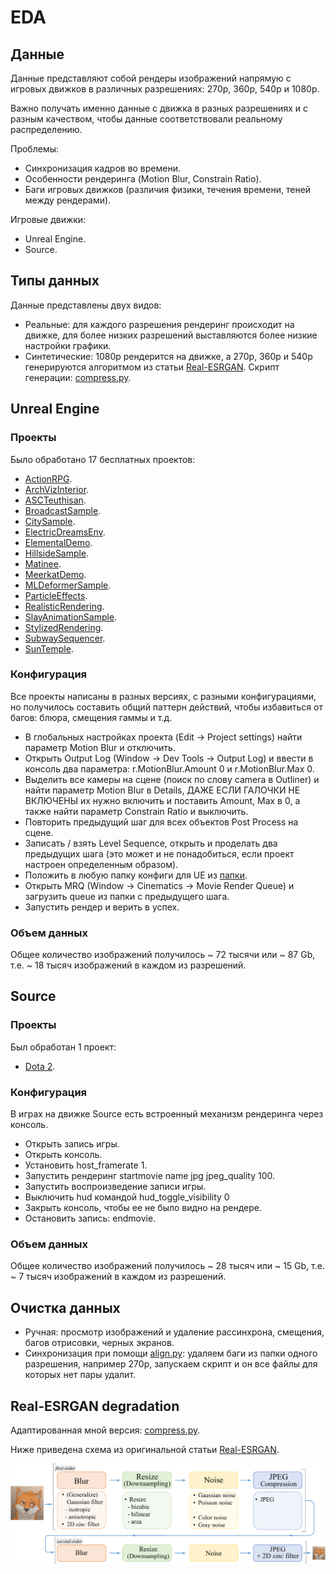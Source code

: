 # EDA

## Данные
Данные представляют собой рендеры изображений напрямую с игровых движков в различных разрешениях: 270p, 360p, 540p и 1080p.

Важно получать именно данные с движка в разных разрешениях и с разным качеством, чтобы данные соответствовали реальному распределению.

Проблемы:
- Синхронизация кадров во времени.
- Особенности рендеринга (Motion Blur, Constrain Ratio).
- Баги игровых движков (различия физики, течения времени, теней между рендерами).

Игровые движки:
- Unreal Engine.
- Source.

## Типы данных
Данные представлены двух видов:
- Реальные: для каждого разрешения рендеринг происходит на движке, для более низких разрешений выставляются более низкие настройки графики.
- Синтетические: 1080p рендерится на движке, а 270p, 360p и 540p генерируются алгоритмом из статьи [Real-ESRGAN](https://github.com/xinntao/Real-ESRGAN). Скрипт генерации: [compress.py](/utils/compress.py).

## Unreal Engine

### Проекты
Было обработано 17 бесплатных проектов:
- [ActionRPG](https://www.unrealengine.com/marketplace/en-US/product/action-rpg).
- [ArchVizInterior](https://www.unrealengine.com/marketplace/en-US/product/archvis-interior-rendering).
- [ASCTeuthisan](https://www.unrealengine.com/marketplace/en-US/product/asc-teuthisan).
- [BroadcastSample](https://www.unrealengine.com/marketplace/en-US/product/broadcast-sample).
- [CitySample](https://www.unrealengine.com/marketplace/en-US/product/city-sample).
- [ElectricDreamsEnv](https://www.unrealengine.com/marketplace/en-US/product/electric-dreams-env).
- [ElementalDemo](https://www.unrealengine.com/marketplace/en-US/product/elemental-demo).
- [HillsideSample](https://www.unrealengine.com/marketplace/en-US/product/hillside-sample-project).
- [Matinee](https://www.unrealengine.com/marketplace/en-US/product/matinee).
- [MeerkatDemo](https://www.unrealengine.com/marketplace/en-US/product/meerkat-demo-05).
- [MLDeformerSample](https://www.unrealengine.com/marketplace/en-US/product/ml-deformer-sample).
- [ParticleEffects](https://www.unrealengine.com/marketplace/en-US/product/particle-effects).
- [RealisticRendering](https://www.unrealengine.com/marketplace/en-US/product/realistic-rendering).
- [SlayAnimationSample](https://www.unrealengine.com/marketplace/en-US/product/slay-animation-sample).
- [StylizedRendering](https://www.unrealengine.com/marketplace/en-US/product/stylized-rendering).
- [SubwaySequencer](https://www.unrealengine.com/marketplace/en-US/product/sequencer-subway).
- [SunTemple](https://www.unrealengine.com/marketplace/en-US/product/sun-temple).

### Конфигурация

Все проекты написаны в разных версиях, с разными конфигурациями, но получилось составить общий паттерн действий, чтобы избавиться от багов: блюра, смещения гаммы и т.д.

- В глобальных настройках проекта (Edit -> Project settings) найти параметр Motion Blur и отключить.
- Открыть Output Log (Window -> Dev Tools -> Output Log) и ввести в консоль два параметра: r.MotionBlur.Amount 0 и r.MotionBlur.Max 0.
- Выделить все камеры на сцене (поиск по слову camera в Outliner) и найти параметр Motion Blur в Details, ДАЖЕ ЕСЛИ ГАЛОЧКИ НЕ ВКЛЮЧЕНЫ их нужно включить и поставить Amount, Max в 0, а также найти параметр Constrain Ratio и выключить.
- Повторить предыдущий шаг для всех объектов Post Process на сцене.
- Записать / взять Level Sequence, открыть и проделать два предыдущих шага (это может и не понадобиться, если проект настроен определенным образом).
- Положить в любую папку конфиги для UE из [папки](/unreal).
- Открыть MRQ (Window -> Cinematics -> Movie Render Queue) и загрузить queue из папки с предыдущего шага.
- Запустить рендер и верить в успех.

### Объем данных

Общее количество изображений получилось ~ 72 тысячи или ~ 87 Gb, т.е. ~ 18 тысяч изображений в каждом из разрешений.

## Source

### Проекты
Был обработан 1 проект:
- [Dota 2](https://store.steampowered.com/app/570/Dota_2/).

### Конфигурация
В играх на движке Source есть встроенный механизм рендеринга через консоль.

- Открыть запись игры.
- Открыть консоль.
- Установить host_framerate 1.
- Запустить рендеринг startmovie name jpg jpeg_quality 100.
- Запустить воспроизведение записи игры.
- Выключить hud командой hud_toggle_visibility 0
- Закрыть консоль, чтобы ее не было видно на рендере.
- Остановить запись: endmovie.

### Объем данных

Общее количество изображений получилось ~ 28 тысяч или ~ 15 Gb, т.е. ~ 7 тысяч изображений в каждом из разрешений.

## Очистка данных

- Ручная: просмотр изображений и удаление рассинхрона, смещения, багов отрисовки, черных экранов.
- Синхронизация при помощи [align.py](/utils/align.py): удаляем баги из папки одного разрешения, например 270p, запускаем скрипт и он все файлы для которых нет пары удалит.

## Real-ESRGAN degradation

Адаптированная мной версия: [compress.py](/utils/compress.py).

Ниже приведена схема из оригинальной статьи [Real-ESRGAN](https://arxiv.org/abs/2107.10833).

![degradation](/pictures/real-esrgan-degradation.png)
